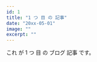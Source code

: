 ```yaml
---
id: 1
title: "1 つ 目 の 記事"
date: "20xx-05-01" 
image: "" 
excerpt: ""
---
```


これ が 1 つ 目 の ブログ 記事 です。
